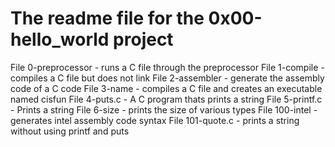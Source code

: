# The readme file for the 0x00-hello_world project
File 0-preprocessor - runs a C file through the preprocessor
File 1-compile - compiles a C file but does not link
File 2-assembler - generate the assembly code of a C code
File 3-name - compiles a C file and creates an executable named cisfun
File 4-puts.c - A C program thats prints a string
File 5-printf.c - Prints a string
File 6-size - prints the size of various types
File 100-intel - generates intel assembly code syntax
File 101-quote.c - prints a string without using printf and puts
